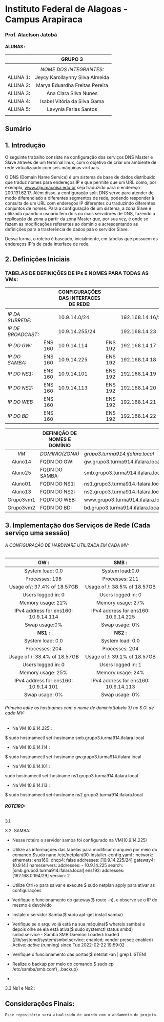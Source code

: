 # Instituto Federal de Alagoas - Campus Arapiraca
### Prof. Alaelson Jatobá

#### ALUNAS :
|          |           **GRUPO 3**           |
|:--------:|:-------------------------------:|
|          |                                 |
|          | _NOME DOS INTEGRANTES:_         |
| ALUNA 1: | Jeycy Karollaynny Silva Almeida |
| ALUNA 2: | Marya Eduardha Freitas Pereira  |
| ALUNA 3: | Ana Clara Silva Nunes           |
| ALUNA 4: | Isabel Vitória da Silva Gama    |
| ALUNA 5: | Lavynia Farias Santos           |
|          |                                 |

## Sumário

## 1. Introdução

  O seguinte trabalho consiste na configuração dos serviços DNS Master e Slave através de um terminal linux, com o objetivo de criar um ambiente de rede virtualizaado com seis máquinas virrtuais.

  O DNS (Domain Name Service) é um sistema de base de dados distribuído que traduz nomes para endereços IP e que permite que um URL como, por exemplo, www.algumacoisa.edu.br seja traduzido para o endereço 200.131.62.17. Além disso, a configuração split DNS serve para atender de modo diferenciado a diferentes segmentos de rede, podendo responder à consulta de um URL com endereços IP diferentes ou traduzindo diferentes conjuntos de nomes. Para a configuração de um sistema, a zona Slave é utilizada quando o usuário tem dois ou mais servidores de DNS, fazendo a replicação da zona a partir da zona Master que, por sua vez, é onde se fazem as modificações referentes ao domínio e acrescentando as definições para a trasferência de dados paa o servidor Slave. 
  
  Dessa forma, o roteiro é baseado, inicialmente, em tabelas que possuem os endereços IP's de cada interface de rede.
  
## 2. Definições Iniciais

### TABELAS DE DEFINIÇÕES DE IPs E NOMES PARA TODAS AS VMs:

|                    |         | **CONFIGURAÇÕES DAS INTERFACES DE REDE:** |         |                  |
|--------------------|---------|-------------------------------------------|---------|------------------|
|                    |         |                                           |         |                  |
| _IP DA SUBREDE:_   |         | 10.9.14.0/24                              |         | 192.168.14.16/29 |
| _IP DE BROADCAST:_ |         | 10.9.14.255/24                            |         | 192.168.14.23    |
| _IP DO GW:_        | ENS 160 | 10.9.14.114                               | ENS 192 | 192.168.14.17    |
| _IP DO SAMBA:_     | ENS 160 | 10.9.14.225                               | ENS 192 | 192.168.14.18    |
| _IP DO NS1:_       | ENS 160 | 10.9.14.101                               | ENS 192 | 192.168.14.19    |
| _IP DO NS2:_       | ENS 160 | 10.9.14.113                               | ENS 192 | 192.168.14.20    |
| _IP DO WEB_        | ENS 160 |                                           | ENS 192 | 192.168.14.21    |
| _IP DO BD_         | ENS 160 |                                           | ENS 192 | 192.168.14.22    |


|           | **DEFINIÇÃO DE NOMES E DOMÍNIO** |                                   |
|:---------:|----------------------------------|-----------------------------------|
| _VM_      | _DOMÍNIO(ZONA)_                  | _grupo3.turma914.ifalara.local_   |
| Aluno14   | FQDN DO GW:                      | gw.grupo3.turma914.ifalara.local  |
| Aluno25   | FQDN DO SAMBA:                   | smb.grupo3.turma914.ifalara.local |
| Aluno01   | FQDN DO NS1:                     | ns1.grupo3.turma914.ifalara.local |
| Aluno13   | FQDN DO NS2:                     | ns2.grupo3.turma914.ifalara.local |
| Grupo3vm1 | FQDN DO WEB:                     | www.grupo3.turma914.ifalara.local |
| Grupo3vm2 | FQDN DO BD:                      | bd.grupo3.turma914.ifalara.local  |

## 3. Implementação dos Serviços de Rede (Cada serviço uma sessão)

###### A CONFIGURAÇÃO DE HARDWARE UTILIZADA EM CADA MV:

|               **GW :**               |               **SMB :**              |
|:------------------------------------:|:------------------------------------:|
| System load: 0.0                     | System load:0.0                      |
| Processes: 198                       | Processes: 211                       |
| Usage of/: 37.4% of 18.57GB          | Usage of /: 38.5% of 18.57GB         |
| Users logged in: 0                   | Users logged in: 0                   |
| Memory usage: 22%                    | Memory usage: 27%                    |
| IPv4 address for ens160: 10.9.14.114 | IPv4 address for ens160: 10.9.14.225 |
| Swap usage:0%                        | Swap usage: 0%                       |
|               **NS1 :**              |               **NS2 :**              |
| System load: 0.0                     | System load: 0.0                     |
| Processes: 204                       | Processes: 204                       |
| Usage of /: 38.4% of 18.57GB         | Usage of /: 39.1% of 18.57GB         |
| Users logged in: 0                   | Users logged in: 1                   |
| Memory usage: 25%                    | Memory usage: 24%                    |
| IPv4 address for ens160: 10.9.14.101 | IPv4 address for ens160: 10.9.14.113 |
| Swap usage: 0%                       | Swap usage: 0%                       |

###### Primeiro edite os hostnames com o nome de domínio(tabela 3) no S.O. de cada MV:
- Na VM 10.9.14.225 : 

$ sudo hostnamectl set-hostname smb.grupo3.turma914.ifalara.local

- Na VM 10.9.14.114 :

$ sudo hostnamectl set-hostname gw.grupo3.turma914.ifalara.local

- Na VM 10.9.14.101 :

sudo hostnamectl set-hostname ns1.grupo3.turma914.ifalara.local

- Na VM 10.9.14.113 :

$ sudo hostnamectl set-hostname ns2.grupo3.turma914.ifalara.local

###### **ROTEIRO:** 
3.1.

3.2. SAMBA: 
- Nesse roteiro o servidor samba foi configurado na VM(10.9.14.225)

- Utilize as informações das tabelas para modificar o arquivo por meio do comando $sudo nano /etc/netplan/00-installer-config.yaml : 
network:
  ethernets:
    ens160:
      dhcp4: false
      addresses: [10.9.14.225/24]
      gateway4: 10.9.14.1
      nameservers:
         addresses:
           - 10.9.14.225
         search: [smb.grupo3.turma914.ifalara.local]
    ens192:
      addresses: [192.168.0.194/29]
  version: 2

- Utilize Ctrl+x para salvar e execute $ sudo netplan apply para ativar as configurações

- Verifique o funcionamento do gateway($ route -n), e observe se o IP do mesmo é devolvido

- Instale o servidor Samba($ sudo apt-get install samba)

- Verifique se o arquivo já está na sua máquina($ whereis samba) e depois olhe se ela está ativa($ sudo systemctl status smbd)
smbd.service - Samba SMB Daemon
     Loaded: loaded (/lib/systemd/system/smbd.service; enabled; vendor preset: enabled)
     Active: *active* (running) since Tue 2022-02-22 19:59:02 

- Verifique o funcionamento das portas($ netstat -an | grep LISTEN)

- Realize o backup por meio do comando $ sudo cp /etc/samba/smb.conf{, .backup}

- 

3.3 Ns1 e Ns2 : 

## Considerações Finais:
    Esse repositório será atualizado de acordo com o andamento do projeto. 

